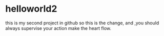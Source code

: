 # helloworld2
this is my second project in github
so this is the change, and ,you should always supervise your action
make the heart flow.
